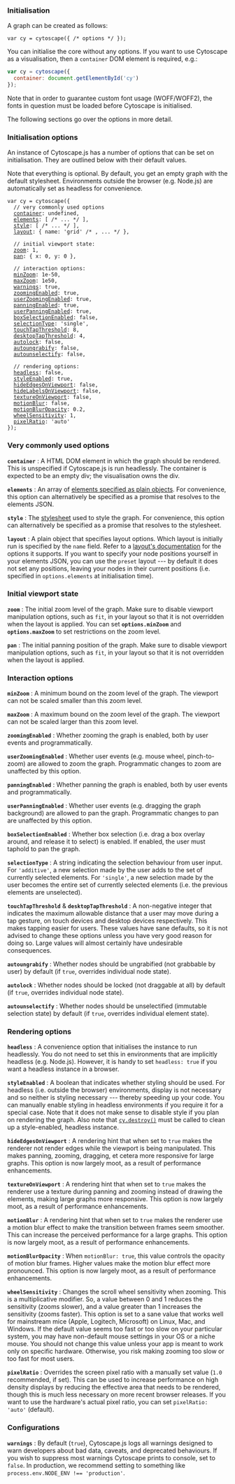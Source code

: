 ### Initialisation

A graph can be created as follows:

```
var cy = cytoscape({ /* options */ });
```

You can initialise the core without any options.  If you want to use Cytoscape as a visualisation, then a `container` DOM element is required, e.g.:

```js
var cy = cytoscape({
  container: document.getElementById('cy')
});
```

Note that in order to guarantee custom font usage (WOFF/WOFF2), the fonts in question must be loaded before Cytoscape is initialised.

The following sections go over the options in more detail.


### Initialisation options

An instance of Cytoscape.js has a number of options that can be set on initialisation.  They are outlined below with their default values.

<span class="important-indicator"></span> Note that everything is optional.  By default, you get an empty graph with the default stylesheet.  Environments outside the browser (e.g. Node.js) are automatically set as headless for convenience.

<pre><code>var cy = cytoscape({
  // very commonly used options
  <a href="#init-opts/container">container</a>: undefined,
  <a href="#init-opts/elements">elements</a>: [ /* ... */ ],
  <a href="#init-opts/style">style</a>: [ /* ... */ ],
  <a href="#init-opts/layout">layout</a>: { name: 'grid' /* , ... */ },

  // initial viewport state:
  <a href="#init-opts/zoom">zoom</a>: 1,
  <a href="#init-opts/pan">pan</a>: { x: 0, y: 0 },

  // interaction options:
  <a href="#init-opts/minZoom">minZoom</a>: 1e-50,
  <a href="#init-opts/maxZoom">maxZoom</a>: 1e50,
  <a href="#init-opts/warnings">warnings</a>: true,
  <a href="#init-opts/zoomingEnabled">zoomingEnabled</a>: true,
  <a href="#init-opts/userZoomingEnabled">userZoomingEnabled</a>: true,
  <a href="#init-opts/panningEnabled">panningEnabled</a>: true,
  <a href="#init-opts/userPanningEnabled">userPanningEnabled</a>: true,
  <a href="#init-opts/boxSelectionEnabled">boxSelectionEnabled</a>: false,
  <a href="#init-opts/selectionType">selectionType</a>: 'single',
  <a href="#init-opts/touchTapThreshold">touchTapThreshold</a>: 8,
  <a href="#init-opts/desktopTapThreshold">desktopTapThreshold</a>: 4,
  <a href="#init-opts/autolock">autolock</a>: false,
  <a href="#init-opts/autoungrabify">autoungrabify</a>: false,
  <a href="#init-opts/autounselectify">autounselectify</a>: false,

  // rendering options:
  <a href="#init-opts/headless">headless</a>: false,
  <a href="#init-opts/styleEnabled">styleEnabled</a>: true,
  <a href="#init-opts/hideEdgesOnViewport">hideEdgesOnViewport</a>: false,
  <a href="#init-opts/hideLabelsOnViewport">hideLabelsOnViewport</a>: false,
  <a href="#init-opts/textureOnViewport">textureOnViewport</a>: false,
  <a href="#init-opts/motionBlur">motionBlur</a>: false,
  <a href="#init-opts/motionBlurOpacity">motionBlurOpacity</a>: 0.2,
  <a href="#init-opts/wheelSensitivity">wheelSensitivity</a>: 1,
  <a href="#init-opts/pixelRatio">pixelRatio</a>: 'auto'
});
</code></pre>

### Very commonly used options

<span id="init-opts/container"></span>
**`container`** : A HTML DOM element in which the graph should be rendered.  This is unspecified if Cytoscape.js is run headlessly.  The container is expected to be an empty div; the visualisation owns the div.

<span id="init-opts/elements"></span>
**`elements`** : An array of [elements specified as plain objects](#notation/elements-json).  For convenience, this option can alternatively be specified as a promise that resolves to the elements JSON.

<span id="init-opts/style"></span>
**`style`** : The [stylesheet](#style) used to style the graph.  For convenience, this option can alternatively be specified as a promise that resolves to the stylesheet.

<span id="init-opts/layout"></span>
**`layout`** : A plain object that specifies layout options.  Which layout is initially run is specified by the `name` field.  Refer to a [layout's documentation](#layouts) for the options it supports.  If you want to specify your node positions yourself in your elements JSON, you can use the `preset` layout --- by default it does not set any positions, leaving your nodes in their current positions (i.e. specified in `options.elements` at initialisation time).


### Initial viewport state

<span id="init-opts/zoom"></span>
**`zoom`** : The initial zoom level of the graph.  Make sure to disable viewport manipulation options, such as `fit`, in your layout so that it is not overridden when the layout is applied.  You can set **`options.minZoom`** and **`options.maxZoom`** to set restrictions on the zoom level.

<span id="init-opts/pan"></span>
**`pan`** : The initial panning position of the graph.  Make sure to disable viewport manipulation options, such as `fit`, in your layout so that it is not overridden when the layout is applied.


### Interaction options

<span id="init-opts/minZoom"></span>
**`minZoom`** : A minimum bound on the zoom level of the graph.  The viewport can not be scaled smaller than this zoom level.

<span id="init-opts/maxZoom"></span>
**`maxZoom`** : A maximum bound on the zoom level of the graph.  The viewport can not be scaled larger than this zoom level.

<span id="init-opts/zoomingEnabled"></span>
**`zoomingEnabled`** : Whether zooming the graph is enabled, both by user events and programmatically.

<span id="init-opts/userZoomingEnabled"></span>
**`userZoomingEnabled`** : Whether user events (e.g. mouse wheel, pinch-to-zoom) are allowed to zoom the graph.  Programmatic changes to zoom are unaffected by this option.

<span id="init-opts/panningEnabled"></span>
**`panningEnabled`** : Whether panning the graph is enabled, both by user events and programmatically.

<span id="init-opts/userPanningEnabled"></span>
**`userPanningEnabled`** : Whether user events (e.g. dragging the graph background) are allowed to pan the graph.  Programmatic changes to pan are unaffected by this option.

<span id="init-opts/boxSelectionEnabled"></span>
**`boxSelectionEnabled`** : Whether box selection (i.e. drag a box overlay around, and release it to select) is enabled.  If enabled, the user must taphold to pan the graph.

<span id="init-opts/selectionType"></span>
**`selectionType`** : A string indicating the selection behaviour from user input.  For `'additive'`, a new selection made by the user adds to the set of currently selected elements.  For `'single'`, a new selection made by the user becomes the entire set of currently selected elements (i.e. the previous elements are unselected).

<span id="init-opts/touchTapThreshold"></span>
<span id="init-opts/desktopTapThreshold"></span>
**`touchTapThreshold`** & **`desktopTapThreshold`** : A non-negative integer that indicates the maximum allowable distance that a user may move during a tap gesture, on touch devices and desktop devices respectively.  This makes tapping easier for users.  These values have sane defaults, so it is not advised to change these options unless you have very good reason for doing so.  Large values will almost certainly have undesirable consequences.

<span id="init-opts/autoungrabify"></span>
**`autoungrabify`** : Whether nodes should be ungrabified (not grabbable by user) by default (if `true`, overrides individual node state).

<span id="init-opts/autolock"></span>
**`autolock`** : Whether nodes should be locked (not draggable at all) by default (if `true`, overrides individual node state).

<span id="init-opts/autounselectify"></span>
**`autounselectify`** : Whether nodes should be unselectified (immutable selection state) by default (if `true`, overrides individual element state).


### Rendering options

<span id="init-opts/headless"></span>
**`headless`** : A convenience option that initialises the instance to run headlessly.  You do not need to set this in environments that are implicitly headless (e.g. Node.js).  However, it is handy to set `headless: true` if you want a headless instance in a browser.

<span id="init-opts/styleEnabled"></span>
**`styleEnabled`** : A boolean that indicates whether styling should be used.  For headless (i.e. outside the browser) environments, display is not necessary and so neither is styling necessary --- thereby speeding up your code.  You can manually enable styling in headless environments if you require it for a special case.  Note that it does not make sense to disable style if you plan on rendering the graph.  Also note that [`cy.destroy()`](#cy.destroy) must be called to clean up a style-enabled, headless instance.

<span id="init-opts/hideEdgesOnViewport"></span>
**`hideEdgesOnViewport`** : A rendering hint that when set to `true` makes the renderer not render edges while the viewport is being manipulated.  This makes panning, zooming, dragging, et cetera more responsive for large graphs.  This option is now largely moot, as a result of performance enhancements.

<span id="init-opts/textureOnViewport"></span>
**`textureOnViewport`** : A rendering hint that when set to `true` makes the renderer use a texture  during panning and zooming instead of drawing the elements, making large graphs more responsive.  This option is now largely moot, as a result of performance enhancements.

<span id="init-opts/motionBlur"></span>
**`motionBlur`** : A rendering hint that when set to `true` makes the renderer use a motion blur effect to make the transition between frames seem smoother.  This can increase the perceived performance for a large graphs.  This option is now largely moot, as a result of performance enhancements.

<span id="init-opts/motionBlurOpacity"></span>
**`motionBlurOpacity`** : When `motionBlur: true`, this value controls the opacity of motion blur frames.  Higher values make the motion blur effect more pronounced.  This option is now largely moot, as a result of performance enhancements.

<span id="init-opts/wheelSensitivity"></span>
**`wheelSensitivity`** : Changes the scroll wheel sensitivity when zooming.  This is a multiplicative modifier.  So, a value between 0 and 1 reduces the sensitivity (zooms slower), and a value greater than 1 increases the sensitivity (zooms faster).  This option is set to a sane value that works well for mainstream mice (Apple, Logitech, Microsoft) on Linux, Mac, and Windows.  If the default value seems too fast or too slow on your particular system, you may have non-default mouse settings in your OS or a niche mouse.  You should not change this value unless your app is meant to work only on specific hardware.  Otherwise, you risk making zooming too slow or too fast for most users.

<span id="init-opts/pixelRatio"></span>
**`pixelRatio`** : Overrides the screen pixel ratio with a manually set value (`1.0` recommended, if set).  This can be used to increase performance on high density displays by reducing the effective area that needs to be rendered, though this is much less necessary on more recent browser releases.  If you want to use the hardware's actual pixel ratio, you can set `pixelRatio: 'auto'` (default).

### Configurations

<span id="init-opts/warnings"></span>
**`warnings`** : By default (`true`), Cytoscape.js logs all warnings designed to warn developers about
bad data, caveats, and deprecated behaviours. If you wish to suppress most warnings Cytoscape prints
to console, set to `false`. In production, we recommend setting to something like
`process.env.NODE_ENV !== 'production'`.